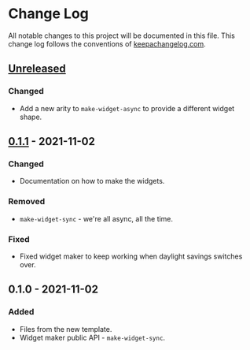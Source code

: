 # Change Log
All notable changes to this project will be documented in this file. This change log follows the conventions of [keepachangelog.com](http://keepachangelog.com/).

## [Unreleased]
### Changed
- Add a new arity to `make-widget-async` to provide a different widget shape.

## [0.1.1] - 2021-11-02
### Changed
- Documentation on how to make the widgets.

### Removed
- `make-widget-sync` - we're all async, all the time.

### Fixed
- Fixed widget maker to keep working when daylight savings switches over.

## 0.1.0 - 2021-11-02
### Added
- Files from the new template.
- Widget maker public API - `make-widget-sync`.

[Unreleased]: https://sourcehost.site/your-name/functional-algorithms/compare/0.1.1...HEAD
[0.1.1]: https://sourcehost.site/your-name/functional-algorithms/compare/0.1.0...0.1.1
